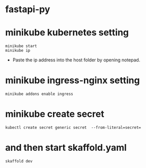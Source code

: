 # fastapi-py

# minikube kubernetes setting

```
minikube start
minikube ip
```

- Paste the ip address into the host folder by opening notepad.

# minikube ingress-nginx setting

```
minikube addons enable ingress
```

# minikube create secret

```
kubectl create secret generic secret  --from-literal=secret=
```

# and then start skaffold.yaml

```
skaffold dev
```
